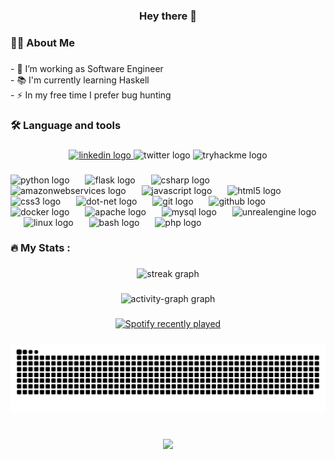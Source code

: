<h3 align="center">Hey there 👋</h3>

###

<h3 align="left">👩‍💻  About Me</h3>

###

<p align="left">- 🔭 I’m working as Software Engineer<br>- 📚 I'm currently learning Haskell<br>- ⚡ In my free time I prefer bug hunting</p>

###

<h3 align="left">🛠 Language and tools</h3>

###

<div align="center">
  <a href="https://www.linkedin.com/in/" target="_blank">
    <img src="https://img.shields.io/static/v1?message=LinkedIn&logo=linkedin&label=&color=0077B5&logoColor=white&labelColor=&style=for-the-badge" height="40" alt="linkedin logo"  />
  </a>
  <img src="https://img.shields.io/static/v1?message=Twitter&logo=twitter&label=&color=1DA1F2&logoColor=white&labelColor=&style=for-the-badge" height="40" alt="twitter logo"  />
  <img src="https://img.shields.io/static/v1?message=TryHackMe&logo=tryhackme&label=&color=88cc14&logoColor=white&labelColor=&style=for-the-badge" height="40" alt="tryhackme logo"  />
</div>

###

<div align="left">
  <img src="https://cdn.jsdelivr.net/gh/devicons/devicon/icons/python/python-original.svg" height="50" alt="python logo"  />
  <img width="17" />
  <img src="https://skillicons.dev/icons?i=flask" height="50" alt="flask logo"  />
  <img width="17" />
  <img src="https://cdn.jsdelivr.net/gh/devicons/devicon/icons/csharp/csharp-original.svg" height="50" alt="csharp logo"  />
  <img width="17" />
  <img src="https://skillicons.dev/icons?i=aws" height="50" alt="amazonwebservices logo"  />
  <img width="17" />
  <img src="https://cdn.jsdelivr.net/gh/devicons/devicon/icons/javascript/javascript-original.svg" height="50" alt="javascript logo"  />
  <img width="17" />
  <img src="https://cdn.jsdelivr.net/gh/devicons/devicon/icons/html5/html5-original.svg" height="50" alt="html5 logo"  />
  <img width="17" />
  <img src="https://cdn.jsdelivr.net/gh/devicons/devicon/icons/css3/css3-original.svg" height="50" alt="css3 logo"  />
  <img width="17" />
  <img src="https://cdn.jsdelivr.net/gh/devicons/devicon/icons/dot-net/dot-net-plain-wordmark.svg" height="50" alt="dot-net logo"  />
  <img width="17" />
  <img src="https://cdn.jsdelivr.net/gh/devicons/devicon/icons/git/git-original.svg" height="50" alt="git logo"  />
  <img width="17" />
  <img src="https://skillicons.dev/icons?i=github" height="50" alt="github logo"  />
  <img width="17" />
  <img src="https://cdn.jsdelivr.net/gh/devicons/devicon/icons/docker/docker-plain-wordmark.svg" height="50" alt="docker logo"  />
  <img width="17" />
  <img src="https://cdn.jsdelivr.net/gh/devicons/devicon/icons/apache/apache-original.svg" height="50" alt="apache logo"  />
  <img width="17" />
  <img src="https://cdn.jsdelivr.net/gh/devicons/devicon/icons/mysql/mysql-original.svg" height="50" alt="mysql logo"  />
  <img width="17" />
  <img src="https://skillicons.dev/icons?i=unreal" height="50" alt="unrealengine logo"  />
  <img width="17" />
  <img src="https://cdn.jsdelivr.net/gh/devicons/devicon/icons/linux/linux-original.svg" height="50" alt="linux logo"  />
  <img width="17" />
  <img src="https://cdn.simpleicons.org/gnubash/4EAA25" height="50" alt="bash logo"  />
  <img width="17" />
  <img src="https://skillicons.dev/icons?i=php" height="50" alt="php logo"  />
</div>

###

<h3 align="left">🔥   My Stats :</h3>

###

<div align="center">
  <img src="https://streak-stats.demolab.com?user=sidhuhirpara&locale=en&mode=daily&theme=dark&hide_border=false&border_radius=5&order=3" height="220" alt="streak graph"  />
</div>

###

<div align="center">
  <img src="https://github-readme-activity-graph.vercel.app/graph?username=sidhuhirpara&radius=16&theme=gotham&area=true&order=5&custom_title=Siddharth's%20Contribution%20Graph" height="300" alt="activity-graph graph"  />
</div>

###

<div align="center">
  <a href="https://open.spotify.com/user/31yforacct3x7vnez7mvtkc6dbwy">
    <img src="https://spotify-recently-played-readme.vercel.app/api?user=31yforacct3x7vnez7mvtkc6dbwy&count=3&unique=false" alt="Spotify recently played"  />
  </a>
</div>

###

<img src="https://raw.githubusercontent.com/sidhuhirpara/sidhuhirpara/output/snake.svg" alt="Snake animation" />

###

<br clear="both">

<div align="center">
  <img src="https://profile-counter.glitch.me/sidhuhirpara/count.svg?"  />
</div>

###
